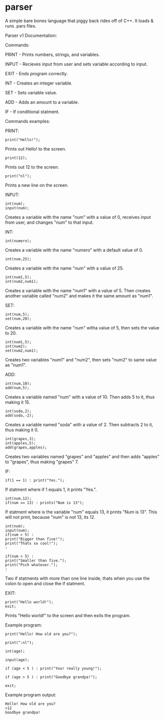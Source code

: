 # parser
A simple bare bones language that piggy back rides off of C++. It loads & runs .pars files.

Parser v1 Documentation:

Commands:

PRINT - Prints numbers, strings, and variables.

INPUT - Recieves input from user and sets variable according to input.

EXIT - Ends program correctly.

INT - Creates an integer variable.

SET - Sets variable value.

ADD - Adds an amount to a variable.

IF - If conditional statment.

Commands examples:

PRINT:
	
	print("Hello!");
Prints out Hello! to the screen.

	print(12);
Prints out 12 to the screen.

	print("nl");
Prints a new line on the screen.

INPUT:

	int(num);
	input(num);
Creates a variable with the name "num" with a value of 0, receives input from user, and changes "num" to that input.
	
INT:

	int(numero);
Creates a variable with the name "numero" with a default value of 0.

	int(num,25);
Creates a variable with the name "num" with a value of 25.

	int(num1,5);
	int(num2,num1);
Creates a variable with the name "num1" with a value of 5. Then creates another variable called "num2" and makes it the same amount as "num1".

SET:

	int(num,5);
	set(num,20);
Creates a variable with the name "num" witha value of 5, then sets the value to 20.

	int(num1,5);
	int(num2);
	set(num2,num1);
Creates two variables "num1" and "num2", then sets "num2" to same value as "num1".
	
ADD:

	int(num,10);
	add(num,5);
Creates a variable named "num" with a value of 10. Then adds 5 to it, thus making it 15.
	
	int(soda,2);
	add(soda,-2);
Creates a variable named "soda" with a value of 2. Then subtracts 2 to it, thus making it 0.

	int(grapes,3);
	int(apples,5);
	add(grapes,apples);
Creates two variables named "grapes" and "apples" and then adds "apples" to "grapes", thus making "grapes" 7.

IF:

	if(1 == 1) : print("Yes.");
If statment where if 1 equals 1, it prints "Yes.".
	
	int(num,12);
	if(num == 13) : prints("Num is 13");
If statment where is the variable "num" equals 13, it prints "Num is 13". This will not print, because "num" is not 13, its 12.

	int(num);
	input(num);
	if(num > 5) :
	print("Bigger than five!");
	print("Thats so cool!");
	:
	
	if(num < 5) :
	print("Smaller than five.");
	print("Psch whatever.");
	:
Two if statments with more than one line inside, thats when you use the colon to open and close the if statment.

EXIT:

	print("Hello world!");
	exit;
Prints "Hello world!" to the screen and then exits the program.

Example program:

	print("Hello! How old are you?");

	print(":nl");

	int(age);

	input(age);

	if (age < 5 ) : print("Your really young!");

	if (age > 5 ) : print("Goodbye grandpa!");

	exit;

Example program output:

	Hello! How old are you?
	>12
	Goodbye grandpa!

